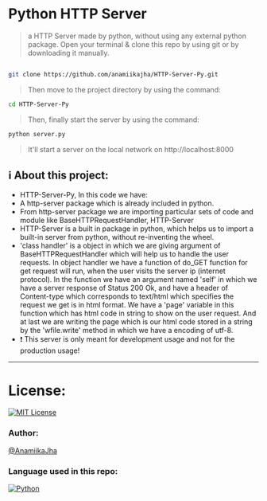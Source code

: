 # Python HTTP Server
> a HTTP Server made by python, without using any external python package.
> Open your terminal & clone this repo by using git or by downloading it manually.
```bash

git clone https://github.com/anamiikajha/HTTP-Server-Py.git

```
> Then move to the project directory by using the command:
```bash
cd HTTP-Server-Py
```
> Then, finally start the server by using the command:
```bash
python server.py
```
> It'll start a server on the local network on http://localhost:8000
## ℹ️ About this project:

- HTTP-Server-Py, In this code we have:
- A http-server package which is already included in python.
- From http-server package we are importing particular sets of code and module like BaseHTTPRequestHandler,  HTTP-Server
- HTTP-Server is a built in package in python, which helps us to import a built-in server from python, without re-inventing the wheel.
- 'class handler' is a object in which we are giving argument of BaseHTTPRequestHandler which will help us to handle the user requests. In object handler we have a function of do_GET function for get request will run, when the user visits the server ip (internet protocol). In the function we have an argument named 'self' in which we have a server response of Status 200 Ok, and have a header of Content-type which corresponds to text/html which specifies the request we get is in html format. We have a 'page' variable in this function which has html code in string to show on the user request. And at last we are writing the page which is our html code stored in a string by the 'wfile.write' method in which we have a encoding of utf-8.
- ❗ This server is only meant for development usage and not for the production usage!
---
# License:
[![MIT License](https://img.shields.io/badge/license-MIT-blue)](https://github.com/anamiikajha/HTTP-Server-Py/blob/master/LICENSE)

### Author:
[@AnamiikaJha](https://github.com/anamiikajha)

### Language used in this repo:
[![Python](https://img.shields.io/badge/Python-14354C?style=for-the-badge&logo=python&logoColor=white)](https://python.org)
